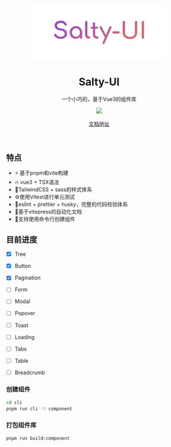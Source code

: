 <p align="center">
<img src="./public/cover.png" height="150">
</p>

<h1 align="center">
Salty-UI
</h1>
<p align="center">
一个小巧的，基于Vue3的组件库
<p>
<p align="center">
  <a href="https://www.npmjs.com/package/salty-ui"><img src="https://img.shields.io/npm/l/salty-ui"></a>
<p>

<p align="center">
<a href="http://121.4.59.7:7080/">文档地址</a>
</p>


<h4 align="center">

</h4>
<br>

## 特点

- ⚡ 基于pnpm和vite构建
- 🔥 vue3 + TSX语法
- 🎨TailwindCSS + sass的样式体系
- ⚙️使用Vitest进行单元测试
- 🔨eslint + prettier + husky，完整的代码校验体系
- 📜基于vitepress的自动化文档
- 🔳支持使用命令行创建组件

## 目前进度
- [x] Tree
- [x] Button
- [x] Pagination
- [ ] Form
- [ ] Modal
- [ ] Popover
- [ ] Toast
- [ ] Loading
- [ ] Tabs
- [ ] Table
- [ ] Breadcrumb


### 创建组件
```bash
cd cli
pnpm run cli -t component
```

### 打包组件库
```bash
pnpm run build:component
```
